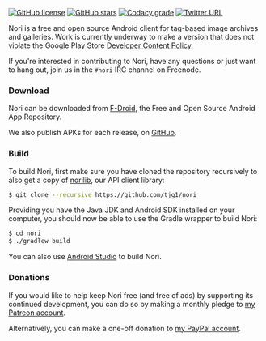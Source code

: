 [![GitHub license](https://img.shields.io/badge/license-GPLv2-blue.svg)](https://raw.githubusercontent.com/tjg1/nori/master/LICENSE)
[![GitHub stars](https://img.shields.io/github/stars/tjg1/nori.svg)](https://github.com/tjg1/nori/stargazers)
[![Codacy grade](https://img.shields.io/codacy/grade/116eaec4502d4a88acf6eeb60ad98577.svg?maxAge=2592000)](https://www.codacy.com/app/tjg1/nori)
[![Twitter URL](https://img.shields.io/twitter/url/http/shields.io.svg?style=social&maxAge=2592000)](https://twitter.com/Nori_Android)

Nori is a free and open source Android client for tag-based image archives and galleries. Work is currently underway to make a version that does not violate the Google Play Store [Developer Content Policy](https://play.google.com/about/developer-content-policy/).

If you're interested in contributing to Nori, have any questions or just want to hang out, join us in the `#nori` IRC channel on Freenode.

### Download ###

Nori can be downloaded from [F-Droid](https://f-droid.org/repository/browse/?fdid=io.github.tjg1.nori), the Free and Open Source Android App Repository.

We also publish APKs for each release, on [GitHub](https://github.com/tjg1/nori/releases).

### Build ###

To build Nori, first make sure you have cloned the repository recursively to also get a copy of [norilib](https://github.com/tjg1/norilib), our API client library:

```bash
$ git clone --recursive https://github.com/tjg1/nori
```

Providing you have the Java JDK and Android SDK installed on your computer, you should now be able to use the Gradle wrapper to build Nori:

```bash
$ cd nori
$ ./gradlew build
```

You can also use [Android Studio](https://developer.android.com/studio/index.html) to build Nori.

### Donations ###

If you would like to help keep Nori free (and free of ads) by supporting its continued development, you can do so by making a monthly pledge to [my Patreon account](https://www.patreon.com/user?u=3696048). 

Alternatively, you can make a one-off donation to [my PayPal account](https://www.paypal.com/cgi-bin/webscr?cmd=_s-xclick&hosted_button_id=FSVJZBNKMVZ9J).
